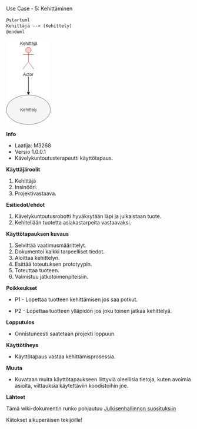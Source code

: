 Use Case - 5: Kehittäminen

```plantuml
@startuml
Kehittäjä --> (Kehittely)
@enduml
```

![](../kuvat/Kehitys.png)


**Info**

* Laatija: M3268
* Versio 1.0.0.1
* Kävelykuntoutusterapeutti käyttötapaus.
	
**Käyttäjäroolit**	

1. Kehittäjä
2. Insinööri.
3. Projektivastaava.

**Esitiedot/ehdot**	

1. Kävelykuntoutusrobotti hyväksytään läpi ja julkaistaan tuote.
2. Kehitellään tuotetta asiakastarpeita vastaavaksi.

**Käyttötapauksen kuvaus**

1. Selvittää vaatimusmäärittelyt.
2. Dokumentoi kaikki tarpeelliset tiedot.
3. Aloittaa kehittelyn.
4. Esittää toteutuksen prototyypin.
5. Toteuttaa tuoteen.
6. Valmistuu jatkotoimenpiteisiin.

**Poikkeukset**
 
* P1 - Lopettaa tuotteen kehittämisen jos saa potkut.	

* P2 - Lopettaa tuotteen ylläpidön jos joku toinen jatkaa kehittelyä.
	
**Lopputulos**	

* Onnistuneesti saatetaan projekti loppuun.

**Käyttötiheys** 

* Käyttötapaus vastaa kehittämisprosessia.

**Muuta**	

* Kuvataan muita käyttötapaukseen liittyviä oleellisia tietoja, kuten avoimia asioita, viittauksia käytettäviin koodistoihin jne.



**Lähteet**

Tämä wiki-dokumentin runko pohjautuu [Julkisenhallinnon suosituksiin](http://www.jhs-suositukset.fi/web/guest/jhs/recommendations/173)

Kiitokset alkuperäisen tekijöille!